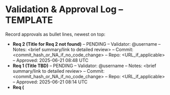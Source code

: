 # Validation & Approval Log – TEMPLATE

Record approvals as bullet lines, newest on top:

<!-- Newest on top. Add a timestamp for approvals. -->
- **Req 2 (Title for Req 2 not found)** – PENDING – Validator: @username – Notes: <brief summary/link to detailed review> – Commit: <commit_hash_or_NA_if_no_code_change> – Repo: <URL_if_applicable> – Approved: 2025-06-21 08:48 UTC
- **Req 1 (Title TBD)** – PENDING – Validator: @username – Notes: <brief summary/link to detailed review> – Commit: <commit_hash_or_NA_if_no_code_change> – Repo: <URL_if_applicable> – Approved: 2025-06-21 08:14 UTC
- **Req <id> (<Title from Requirements Doc>)** – PENDING – Validator: @username – Notes: <brief summary/link to detailed review> – Commit: <commit_hash_or_NA_if_no_code_change> – Repo: <URL_if_applicable> – Approved: YYYY-MM-DD HH:MM UTC
- [x] **Req ID 3 #Current active requirement ID (integer). This points to the Nth requirement in PROJECT_REQUIREMENTS.md or a specific req-ID.** – Approved by Validator at 2025-06-21 10:11:47 UTC
